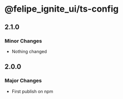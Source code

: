 # @felipe_ignite_ui/ts-config

## 2.1.0

### Minor Changes

- Nothing changed

## 2.0.0

### Major Changes

- First publish on npm
